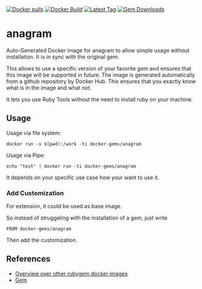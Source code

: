 [![Docker pulls](https://img.shields.io/docker/pulls/rubygem/anagram.svg)](https://hub.docker.com/r/rubygem/anagram/)
[![Docker Build](https://img.shields.io/docker/automated/rubygem/anagram.svg)](https://hub.docker.com/r/rubygem/anagram/)
[![Latest Tag](https://img.shields.io/github/tag/docker-rubygem/anagram.svg)](https://hub.docker.com/r/rubygem/anagram/)
[![Gem Downloads](https://img.shields.io/gem/dt/anagram.svg)](https://rubygems.org/gems/anagram/)
# anagram

Auto-Generated Docker image for anagram to allow simple usage without installation.
It is in sync with the original gem.

This allows to use a specific version of your favorite gem and ensures that this image will be supported in future.
The image is generated automatically from a github repository by Docker Hub.
This ensures that you exactly know what is in the image and what not.

It lets you use Ruby Tools without the need to install ruby on your machine.

## Usage

Usage via file system:

`docker run -v $(pwd):/work -ti docker-gems/anagram`

Usage via Pipe:

`echo "test" | docker run -ti docker-gems/anagram`

It depends on your specific use case how your want to use it.

### Add Customization

For extension, it could be used as base image.

So instead of struggeling with the installation of a gem, just write

`FROM docker-gems/anagram`

Then add the customization.

## References

 - [Overview over other rubygem docker images](https://github.com/thinkbot/docker-rubygem)
 - [Gem](https://rubygems.org/gems/anagram/)
